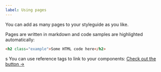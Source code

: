 ```yaml
---
label: Using pages
---
```


You can add as many pages to your styleguide as you like.

Pages are written in markdown and code samples are highlighted automatically:

```html
<h2 class="example">Some HTML code here</h2>
```

s
You can use reference tags to link to your components: [Check out the button &rarr;]({inspect:button})
